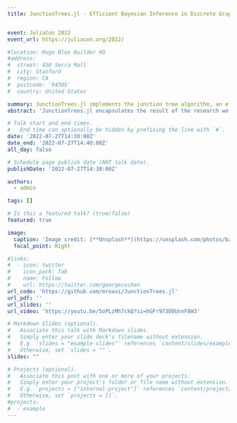 ```yaml
---
title: JunctionTrees.jl - Efficient Bayesian Inference in Discrete Graphical Models


event: JuliaCon 2022
event_url: https://juliacon.org/2022/

#location: Hugo Blox Builder HQ
#address:
#  street: 450 Serra Mall
#  city: Stanford
#  region: CA
#  postcode: '94305'
#  country: United States

summary: JunctionTrees.jl implements the junction tree algorithm, an efficient method to perform Bayesian inference in discrete probabilistic graphical models. It exploits Julia's metaprogramming capabilities to separate the algorithm into a compilation and a runtime phase. This opens a wide range of optimization possibilities in the compilation stage. The non-optimized runtime performance of JunctionTrees.jl is similar to those of analog C++ libraries such as libdai and Merlin.
abstract: 'JunctionTrees.jl encapsulates the result of the research we have been conducting in the context of improving the efficiency of Bayesian inference in probabilistic graphical models. The junction tree algorithm is a core component of discrete inference in probabilistic graphical models. It lies at the heart of many courses that are taught at different universities around the world including MIT, Berkeley, and Stanford. Moreover, it serves as the backbone of successful commercial software, such as Hugin Expert, that aims to discover insight and provide predictive capabilities to effectively combat fraud and risk. JunctionTrees.jl is mainly tailored towards students and researchers. This library offers a great starting point for understanding the implementation details of this algorithm thanks to the intrinsic readability of the Julia language and the thoroughly commented codebase. Moreover, this package constitutes an optimization framework that other researchers can make use of to experiment with different ideas to improve the performance of runtime Bayesian inference.'

# Talk start and end times.
#   End time can optionally be hidden by prefixing the line with `#`.
date: '2022-07-27T14:30:00Z'
date_end: '2022-07-27T14:40:00Z'
all_day: false

# Schedule page publish date (NOT talk date).
publishDate: '2022-07-27T14:30:00Z'

authors:
  - admin

tags: []

# Is this a featured talk? (true/false)
featured: true

image:
  caption: 'Image credit: [**Unsplash**](https://unsplash.com/photos/bzdhc5b3Bxs)'
  focal_point: Right

#links:
#  - icon: twitter
#    icon_pack: fab
#    name: Follow
#    url: https://twitter.com/georgecushen
url_code: 'https://github.com/mroavi/JunctionTrees.jl'
url_pdf: ''
url_slides: ''
url_video: 'https://youtu.be/5oPLzMh7ckQ?si=hGFr973DOUnnF8W3'

# Markdown Slides (optional).
#   Associate this talk with Markdown slides.
#   Simply enter your slide deck's filename without extension.
#   E.g. `slides = "example-slides"` references `content/slides/example-slides.md`.
#   Otherwise, set `slides = ""`.
slides: ""

# Projects (optional).
#   Associate this post with one or more of your projects.
#   Simply enter your project's folder or file name without extension.
#   E.g. `projects = ["internal-project"]` references `content/project/deep-learning/index.md`.
#   Otherwise, set `projects = []`.
#projects:
#  - example
---
```


<!-- {{% callout note %}} -->
<!-- Click on the **Slides** button above to view the built-in slides feature. -->
<!-- {{% /callout %}} -->

<!-- Slides can be added in a few ways: -->

<!-- - **Create** slides using Hugo Blox Builder's [_Slides_](https://docs.hugoblox.com/reference/content-types/) feature and link using `slides` parameter in the front matter of the talk file -->
<!-- - **Upload** an existing slide deck to `static/` and link using `url_slides` parameter in the front matter of the talk file -->
<!-- - **Embed** your slides (e.g. Google Slides) or presentation video on this page using [shortcodes](https://docs.hugoblox.com/reference/markdown/). -->

<!-- Further event details, including [page elements](https://docs.hugoblox.com/reference/markdown/) such as image galleries, can be added to the body of this page. -->
